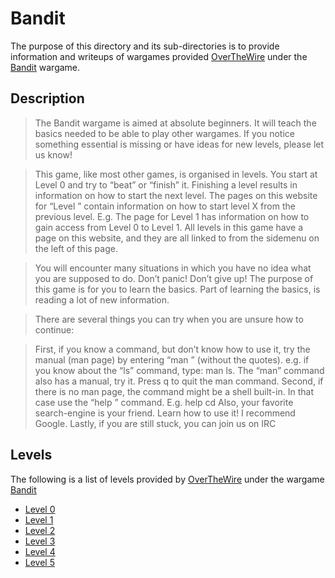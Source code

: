 # Bandit

The purpose of this directory and its sub-directories is to provide information and writeups of wargames provided [OverTheWire](http://overthewire.org/wargames/) under the [Bandit](http://overthewire.org/wargames/bandit/) wargame.

## Description
> The Bandit wargame is aimed at absolute beginners. It will teach the basics needed to be able to play other wargames. If you notice something essential is missing or have ideas for new levels, please let us know!

> This game, like most other games, is organised in levels. You start at Level 0 and try to “beat” or “finish” it. Finishing a level results in information on how to start the next level. The pages on this website for “Level <X>” contain information on how to start level X from the previous level. E.g. The page for Level 1 has information on how to gain access from Level 0 to Level 1. All levels in this game have a page on this website, and they are all linked to from the sidemenu on the left of this page.

> You will encounter many situations in which you have no idea what you are supposed to do. Don’t panic! Don’t give up! The purpose of this game is for you to learn the basics. Part of learning the basics, is reading a lot of new information.

>There are several things you can try when you are unsure how to continue:

>First, if you know a command, but don’t know how to use it, try the manual (man page) by entering “man <command>” (without the quotes). e.g. if you know about the “ls” command, type: man ls. The “man” command also has a manual, try it. Press q to quit the man command.
Second, if there is no man page, the command might be a shell built-in. In that case use the “help <X>” command. E.g. help cd
Also, your favorite search-engine is your friend. Learn how to use it! I recommend Google.
Lastly, if you are still stuck, you can join us on IRC

## Levels
The following is a list of levels provided by [OverTheWire](http://overthewire.org/wargames/) under the wargame [Bandit](http://overthewire.org/wargames/bandit/) 
- [Level 0](https://github.com/JFarina5/Cyber-Writeups/tree/master/overthewire/Bandit/Level%200)
- [Level 1](https://github.com/JFarina5/Cyber-Writeups/tree/master/overthewire/Bandit/Level%201)
- [Level 2](https://github.com/JFarina5/Cyber-Writeups/tree/master/overthewire/Bandit/Level%202)
- [Level 3](https://github.com/JFarina5/Cyber-Writeups/tree/master/overthewire/Bandit/Level%203)
- [Level 4](https://github.com/JFarina5/Cyber-Writeups/tree/master/overthewire/Bandit/Level%204)
- [Level 5](https://github.com/JFarina5/Cyber-Writeups/tree/master/overthewire/Bandit/Level%205)
